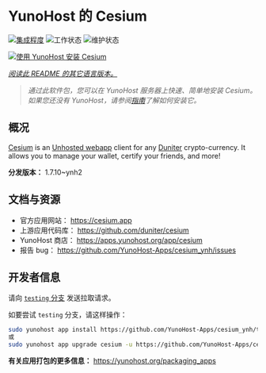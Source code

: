 <!--
注意：此 README 由 <https://github.com/YunoHost/apps/tree/master/tools/readme_generator> 自动生成
请勿手动编辑。
-->

# YunoHost 的 Cesium

[![集成程度](https://dash.yunohost.org/integration/cesium.svg)](https://dash.yunohost.org/appci/app/cesium) ![工作状态](https://ci-apps.yunohost.org/ci/badges/cesium.status.svg) ![维护状态](https://ci-apps.yunohost.org/ci/badges/cesium.maintain.svg)

[![使用 YunoHost 安装 Cesium](https://install-app.yunohost.org/install-with-yunohost.svg)](https://install-app.yunohost.org/?app=cesium)

*[阅读此 README 的其它语言版本。](./ALL_README.md)*

> *通过此软件包，您可以在 YunoHost 服务器上快速、简单地安装 Cesium。*  
> *如果您还没有 YunoHost，请参阅[指南](https://yunohost.org/install)了解如何安装它。*

## 概况

[Cesium](https://cesium.app) is an [Unhosted webapp](https://unhosted.org) client for any [Duniter](https://duniter.org) crypto-currency.
It allows you to manage your wallet, certify your friends, and more!


**分发版本：** 1.7.10~ynh2
## 文档与资源

- 官方应用网站： <https://cesium.app>
- 上游应用代码库： <https://github.com/duniter/cesium>
- YunoHost 商店： <https://apps.yunohost.org/app/cesium>
- 报告 bug： <https://github.com/YunoHost-Apps/cesium_ynh/issues>

## 开发者信息

请向 [`testing` 分支](https://github.com/YunoHost-Apps/cesium_ynh/tree/testing) 发送拉取请求。

如要尝试 `testing` 分支，请这样操作：

```bash
sudo yunohost app install https://github.com/YunoHost-Apps/cesium_ynh/tree/testing --debug
或
sudo yunohost app upgrade cesium -u https://github.com/YunoHost-Apps/cesium_ynh/tree/testing --debug
```

**有关应用打包的更多信息：** <https://yunohost.org/packaging_apps>
